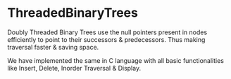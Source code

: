 # ThreadedBinaryTrees

Doubly Threaded Binary Trees use the null pointers present in nodes efficiently to point to their successors & predecessors. 
Thus making traversal faster & saving space.

We have implemented the same in C language with all basic functionalities like Insert, Delete, Inorder Traversal & Display.
